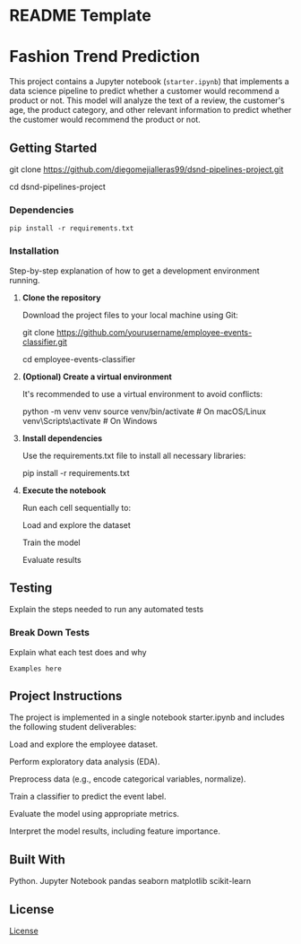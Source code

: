 # README Template

# Fashion Trend Prediction

This project contains a Jupyter notebook (`starter.ipynb`) that implements a data science pipeline to predict whether a customer would recommend a product or not. This model will analyze the text of a review, the customer's age, the product category, and other relevant information to predict whether the customer would recommend the product or not. 

## Getting Started

git clone https://github.com/diegomejialleras99/dsnd-pipelines-project.git

cd dsnd-pipelines-project

### Dependencies

```
pip install -r requirements.txt

```

### Installation

Step-by-step explanation of how to get a development environment running.

1. **Clone the repository**
   
   Download the project files to your local machine using Git:
   
   git clone https://github.com/yourusername/employee-events-classifier.git
   
   cd employee-events-classifier
   
3. **(Optional) Create a virtual environment**
   
   It's recommended to use a virtual environment to avoid conflicts:
   
   python -m venv venv
   source venv/bin/activate      # On macOS/Linux
   venv\Scripts\activate         # On Windows

4. **Install dependencies**
   
   Use the requirements.txt file to install all necessary libraries:
   
   pip install -r requirements.txt

5. **Execute the notebook**
   
     Run each cell sequentially to:

     Load and explore the dataset
  
     Train the model
  
     Evaluate results


## Testing

Explain the steps needed to run any automated tests

### Break Down Tests

Explain what each test does and why

```
Examples here
```

## Project Instructions

The project is implemented in a single notebook starter.ipynb and includes the following student deliverables:

Load and explore the employee dataset.

Perform exploratory data analysis (EDA).

Preprocess data (e.g., encode categorical variables, normalize).

Train a classifier to predict the event label.

Evaluate the model using appropriate metrics.

Interpret the model results, including feature importance.

## Built With

Python.
Jupyter Notebook
pandas
seaborn
matplotlib
scikit-learn


## License

[License](LICENSE.txt)
